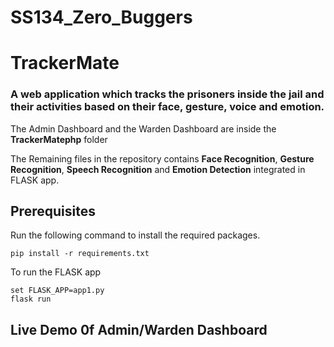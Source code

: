 # SS134_Zero_Buggers

# TrackerMate
      
### A web application which tracks the prisoners inside the jail and their activities based on their face, gesture, voice and emotion. 

The Admin Dashboard and the Warden Dashboard are inside the **TrackerMatephp** folder

The Remaining files in the repository contains **Face Recognition**, **Gesture Recognition**, **Speech Recognition** and **Emotion Detection** integrated in FLASK app.

## Prerequisites
Run the following command to install the required packages.
```
pip install -r requirements.txt
```

To run the FLASK app
```
set FLASK_APP=app1.py
flask run
```

## Live Demo 0f Admin/Warden Dashboard
